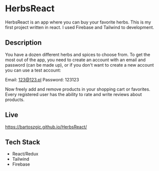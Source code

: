 
# HerbsReact

HerbsReact is an app where you can buy your favorite herbs. This is my first project written in react. I used Firebase and Tailwind to development.



## Description

You have a dozen different herbs and spices to choose from. To get the most out of the app, you need to create an account with an email and password (can be made up), or if you don't want to create a new account you can use a test account:

Email: 123@123.pl
Password: 123123

Now freely add and remove products in your shopping cart or favorites.
Every registered user has the ability to rate and write reviews about products.
## Live

https://bartoszgic.github.io/HerbsReact/


## Tech Stack

* React/Redux
* Tailwind
* Firebase
